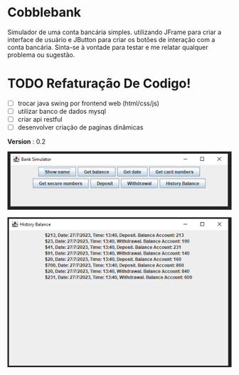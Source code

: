# Cobblebank
Simulador de uma conta bancária simples. utilizando JFrame para criar a interface de usuário e JButton para criar os botões de interação com a conta bancária.
Sinta-se à vontade para testar e me relatar qualquer problema ou sugestão.

# TODO Refaturação De Codigo!
- [ ] trocar java swing por frontend web (html/css/js)
- [ ] utilizar banco de dados mysql
- [ ] criar api restful
- [ ] desenvolver criação de paginas dinâmicas

**Version** : 0.2

![Version 1.0](front.png)

![Version 1.0](fronthistory.png)
